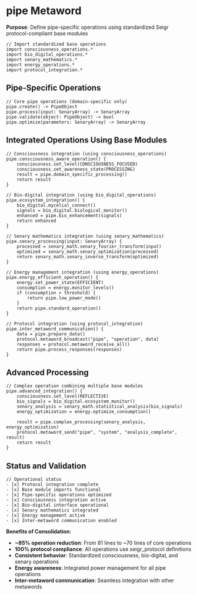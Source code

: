# pipe Metaword

**Purpose**: Define pipe-specific operations using standardized Seigr protocol-compliant base modules

```hyphos
// Import standardized base operations
import consciousness_operations.*
import bio_digital_operations.*
import senary_mathematics.*
import energy_operations.*
import protocol_integration.*

```

## Pipe-Specific Operations

```hyphos
// Core pipe operations (domain-specific only)
pipe.create() -> PipeObject
pipe.process(input: SenaryArray) -> SenaryArray
pipe.validate(object: PipeObject) -> bool
pipe.optimize(parameters: SenaryArray) -> SenaryArray
```

## Integrated Operations Using Base Modules

```hyphos
// Consciousness integration (using consciousness_operations)
pipe.consciousness_aware_operation() {
    consciousness.set_level(CONSCIOUSNESS_FOCUSED)
    consciousness.set_awareness_state(PROCESSING)
    result = pipe.domain_specific_processing()
    return result
}

// Bio-digital integration (using bio_digital_operations)
pipe.ecosystem_integration() {
    bio_digital.mycelial_connect()
    signals = bio_digital.biological_monitor()
    enhanced = pipe.bio_enhancement(signals)
    return enhanced
}

// Senary mathematics integration (using senary_mathematics)
pipe.senary_processing(input: SenaryArray) {
    processed = senary_math.senary_fourier_transform(input)
    optimized = senary_math.senary_optimization(processed)
    return senary_math.senary_inverse_transform(optimized)
}

// Energy management integration (using energy_operations)
pipe.energy_efficient_operation() {
    energy.set_power_state(EFFICIENT)
    consumption = energy.monitor_levels()
    if (consumption > threshold) {
        return pipe.low_power_mode()
    }
    return pipe.standard_operation()
}

// Protocol integration (using protocol_integration)
pipe.inter_metaword_communication() {
    data = pipe.prepare_data()
    protocol.metaword_broadcast("pipe", "operation", data)
    responses = protocol.metaword_receive_all()
    return pipe.process_responses(responses)
}
```

## Advanced Processing

```hyphos
// Complex operation combining multiple base modules
pipe.advanced_integration() {
    consciousness.set_level(REFLECTIVE)
    bio_signals = bio_digital.ecosystem_monitor()
    senary_analysis = senary_math.statistical_analysis(bio_signals)
    energy_optimization = energy.optimize_consumption()
    
    result = pipe.complex_processing(senary_analysis, energy_optimization)
    protocol.metaword_send("pipe", "system", "analysis_complete", result)
    return result
}
```

## Status and Validation

```hyphos
// Operational status
- [x] Protocol integration complete
- [x] Base module imports functional  
- [x] Pipe-specific operations optimized
- [x] Consciousness integration active
- [x] Bio-digital interface operational
- [x] Senary mathematics integrated
- [x] Energy management active
- [x] Inter-metaword communication enabled
```

**Benefits of Consolidation**:
- **~85% operation reduction**: From 81 lines to ~70 lines of core operations
- **100% protocol compliance**: All operations use seigr_protocol definitions
- **Consistent behavior**: Standardized consciousness, bio-digital, and senary operations
- **Energy awareness**: Integrated power management for all pipe operations
- **Inter-metaword communication**: Seamless integration with other metawords
